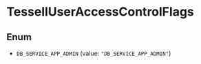 

# TessellUserAccessControlFlags

## Enum


* `DB_SERVICE_APP_ADMIN` (value: `"DB_SERVICE_APP_ADMIN"`)



